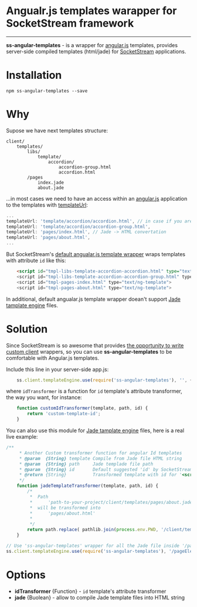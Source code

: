 # Angualr.js templates warapper for SocketStream framework
---

**ss-angular-templates** - is a wrapper for [angular.js](angularjs.org) templates, provides server-side compiled templates (html/jade) for [SocketStream](socketstream.org) applications.

# Installation
```npm ss-angular-templates --save```

# Why
Supose we have next templates structure:
```
client/
    templates/
        libs/
            template/
                accordion/
                    accordion-group.html
                    accordion.html
        /pages
            index.jade
            about.jade
```


...in most cases we need to have an access within an [angular.js](angularjs.org) application to the templates with [templateUrl](http://docs.angularjs.org/api/ngRoute.$route):
```JavaScript
...
templateUrl: 'template/accordion/accordion.html', // in case if you are using http://angular-ui.github.io/bootstrap/
templateUrl: 'template/accordion/accordion-group.html',
templateUrl: 'pages/index.html', // Jade -> HTML convertation
templateUrl: 'pages/about.html',
...
```
But SocketStream's [default angualar.js template wrapper](https://github.com/socketstream/socketstream/blob/master/lib/client/template_engines/angular.js) wraps templates with attribute ```id``` like this:

```HTML
    <script id="tmpl-libs-template-accordion-accordion.html" type="text/ng-template">
    <script id="tmpl-libs-template-accordion-accordion-group.html" type="text/ng-template">
    <script id="tmpl-pages-index.html" type="text/ng-template">
    <script id="tmpl-pages-about.html" type="text/ng-template">
```

In additional, default angualar.js template wrapper doean't support [Jade tamplate engine](http://jade-lang.com/) files.



# Solution
Since SocketStream is so awesome that provides [the opportunity to write custom client](https://github.com/socketstream/socketstream/blob/master/doc/guide/en/template_engine_wrappers.md) wrappers, so you can use **ss-angular-templates** to be comfortable with Angular.js templates.

Include this line in your server-side app.js:
```JavaScript
    ss.client.templateEngine.use(require('ss-angular-templates'), '', {idTransformer: customIdTransformer});
```
where `idTransformer` is a function for `id` template's attribute transformer, the way you want, for instance:
```JavaScript
    function customIdTransformer(template, path, id) {
        return 'custom-template-id';
    }
```


You can also use this module for [Jade tamplate engine](http://jade-lang.com/) files, here is a real live example:

```JavaScript
/**
     * Another Custom transformer function for angular Id templates
     * @param  {String} template Compile from Jade file HTML string
     * @param  {String} path     Jade templade file path
     * @param  {String} id       Default suggested 'id' by SocketStream
     * @return {String}          Transformed template with id for '<script type="text/ng-template" id="' + id + '.html">' + template + '</script>'
     */
    function jadeTemplateTransformer(template, path, id) {
        /*
         *  Path
         *      'path-to-your-project/client/templates/pages/about.jade'
         *  will be transformed into
         *      'pages/about.html'
         *
         */
        return path.replace( pathlib.join(process.env.PWD, '/client/templates/'), '').replace('.jade', '.html');
    }

// Use 'ss-angular-templates' wrapper for all the Jade file inside '/pageElements' (relevant to 'client/templates') with custom 'id' transformation function 'jadeTemplateTransformer()'
ss.client.templateEngine.use(require('ss-angular-templates'), '/pageElements', {jade: true, idTransformer: jadeTemplateTransformer});
```

# Options
- **idTransformer** {Function} - `id` template's attribute transformer
- **jade** {Buolean} - allow to compile Jade template files into HTML string

